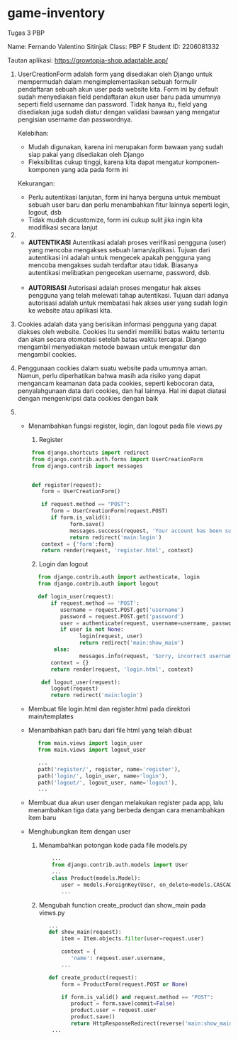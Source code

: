 # game-inventory
Tugas 3 PBP

Name: Fernando Valentino Sitinjak
Class: PBP F
Student ID: 2206081332

Tautan aplikasi: https://growtopia-shop.adaptable.app/

1. UserCreationForm adalah form yang disediakan oleh Django untuk mempermudah dalam mengimplementasikan sebuah formulir pendaftaran sebuah akun user pada 
   website kita. Form ini by default sudah menyediakan field pendaftaran akun user baru pada umumnya seperti field username dan password. Tidak hanya itu, 
   field yang disediakan juga sudah diatur dengan validasi bawaan yang mengatur pengisian username dan passwordnya.

   Kelebihan:
   + Mudah digunakan, karena ini merupakan form bawaan yang sudah siap pakai yang disediakan oleh Django
   + Fleksibilitas cukup tinggi, karena kita dapat mengatur komponen-komponen yang ada pada form ini

   Kekurangan:
   + Perlu autentikasi lanjutan, form ini hanya berguna untuk membuat sebuah user baru dan perlu menambahkan fitur lainnya seperti login, logout, dsb
   + Tidak mudah dicustomize, form ini cukup sulit jika ingin kita modifikasi secara lanjut
  
2. + **AUTENTIKASI**
     Autentikasi adalah proses verifikasi pengguna (user) yang mencoba mengakses sebuah laman/aplikasi. Tujuan dari autentikasi ini adalah untuk mengecek 
     apakah pengguna yang mencoba mengakses sudah terdaftar atau tidak. Biasanya autentikasi melibatkan pengecekan username, password, dsb. <br><br>
   + **AUTORISASI**
     Autorisasi adalah proses mengatur hak akses pengguna yang telah melewati tahap autentikasi. Tujuan dari adanya autorisasi adalah untuk membatasi hak akses user yang sudah login ke website atau aplikasi kita.

3. Cookies adalah data yang berisikan informasi pengguna yang dapat diakses oleh  website. Cookies itu sendiri memiliki batas waktu tertentu dan akan secara otomotasi setelah batas waktu tercapai. Django mengambil menyediakan metode bawaan untuk mengatur dan mengambil cookies.


4. Penggunaan cookies dalam suatu website pada umumnya aman. Namun, perlu diperhatikan bahwa masih ada risiko yang dapat mengancam keamanan data pada cookies, seperti kebocoran data, penyalahgunaan data dari cookies, dan hal lainnya. Hal ini dapat diatasi dengan mengenkripsi data cookies dengan baik  

5. + Menambahkan fungsi register, login, dan logout pada file views.py 
     1. Register

     ```python
      from django.shortcuts import redirect
      from django.contrib.auth.forms import UserCreationForm
      from django.contrib import messages  


      def register(request):
         form = UserCreationForm()

         if request.method == "POST":
            form = UserCreationForm(request.POST)
            if form.is_valid():
                  form.save()
                  messages.success(request, 'Your account has been successfully created!')
                  return redirect('main:login')
         context = {'form':form}
         return render(request, 'register.html', context)
     ```

     2. Login dan logout

     ```python
        from django.contrib.auth import authenticate, login
        from django.contrib.auth import logout

        def login_user(request):
            if request.method == 'POST':
               username = request.POST.get('username')
               password = request.POST.get('password')
               user = authenticate(request, username=username, password=password)
               if user is not None:
                     login(request, user)
                     return redirect('main:show_main')
             else:
                     messages.info(request, 'Sorry, incorrect username or password. Please try again.')
            context = {}
            return render(request, 'login.html', context)    

         def logout_user(request):
            logout(request)
            return redirect('main:login')
     ```

   + Membuat file login.html dan register.html pada direktori main/templates
   + Menambahkan path baru dari file html yang telah dibuat
     
     ```python
        from main.views import login_user
        from main.views import logout_user

        ...
        path('register/', register, name='register'), 
        path('login/', login_user, name='login'),
        path('logout/', logout_user, name='logout'),
        ...
     ```

   + Membuat dua akun user dengan melakukan register pada app, lalu menambahkan   tiga data yang berbeda dengan cara menambahkan item baru
   + Menghubungkan item dengan user
     
     1. Menambahkan potongan kode pada file models.py
        ```python
            ...
            from django.contrib.auth.models import User
            ...
            class Product(models.Model):
               user = models.ForeignKey(User, on_delete=models.CASCADE)
               ...
        ```

     2. Mengubah function create_product dan show_main pada views.py
        ```python
           ...
           def show_main(request):
               item = Item.objects.filter(user=request.user)

               context = {
                  'name': request.user.username,
               ...

           def create_product(request):
               form = ProductForm(request.POST or None)

               if form.is_valid() and request.method == "POST":
                  product = form.save(commit=False)
                  product.user = request.user
                  product.save()
                  return HttpResponseRedirect(reverse('main:show_main'))
            ...
        ```

   
